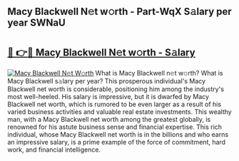 ## Macy Blackwell N𝚎t w𝚘rth - Part-WqX S𝚊lary per year SWNaU

# <h2><a href="http://gc3ib2.nevu.top/?p=Macy+Blackwell">🔗 👉🔴 Macy Blackwell N𝚎t w𝚘rth - S𝚊lary</a></h2>

[![Macy Blackwell N𝚎t W𝚘rth](https://i.imgur.com/Oavwk0R.jpeg)](http://gc3ib2.nevu.top/?p=Macy+Blackwell)
What is Macy Blackwell n𝚎t w𝚘rth? What is Macy Blackwell s𝚊lary per year?
This prosperous individual's Macy Blackwell net worth is considerable, positioning him among the industry's most well-heeled. His salary is impressive, but it is dwarfed by Macy Blackwell net worth, which is rumored to be even larger as a result of his varied business activities and valuable real estate investments. This wealthy man, with a Macy Blackwell net worth among the greatest globally, is renowned for his astute business sense and financial expertise. This rich individual, whose Macy Blackwell net worth is in the billions and who earns an impressive salary, is a prime example of the force of commitment, hard work, and financial intelligence.
